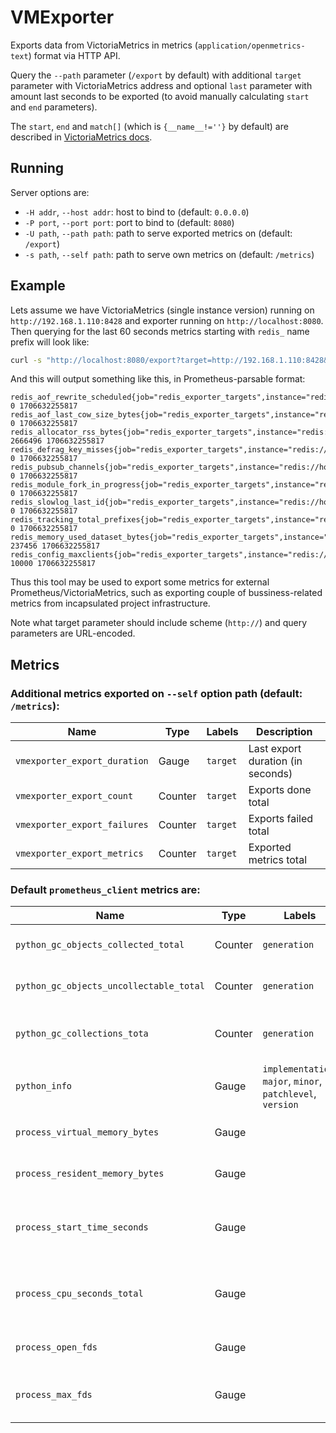# VMExporter

Exports data from VictoriaMetrics in metrics (`application/openmetrics-text`) format via HTTP API.

Query the `--path` parameter (`/export` by default) with additional `target` parameter with VictoriaMetrics
address and optional `last` parameter with amount last seconds to be exported (to avoid manually calculating
`start` and `end` parameters).

The `start`, `end` and `match[]` (which is `{__name__!=''}` by default) are described in
[VictoriaMetrics docs](https://docs.victoriametrics.com/#how-to-export-time-series).

## Running

Server options are:

- `-H addr`, `--host addr`: host to bind to (default: `0.0.0.0`)
- `-P port`, `--port port`: port to bind to (default: `8080`)
- `-U path`, `--path path`: path to serve exported metrics on (default: `/export`)
- `-s path`, `--self path`: path to serve own metrics on (default: `/metrics`)

## Example

Lets assume we have VictoriaMetrics (single instance version) running on `http://192.168.1.110:8428` and exporter
running on `http://localhost:8080`. Then querying for the last 60 seconds metrics starting with `redis_` name
prefix will look like:

```bash session
curl -s "http://localhost:8080/export?target=http://192.168.1.110:8428&last=60&match%5B%5D=%7B__name__=~%27redis.*%27%7D" | head
```

And this will output something like this, in Prometheus-parsable format:

```plain
redis_aof_rewrite_scheduled{job="redis_exporter_targets",instance="redis://host.docker.internal:6380"} 0 1706632255817
redis_aof_last_cow_size_bytes{job="redis_exporter_targets",instance="redis://host.docker.internal:6380"} 0 1706632255817
redis_allocator_rss_bytes{job="redis_exporter_targets",instance="redis://host.docker.internal:6380"} 2666496 1706632255817
redis_defrag_key_misses{job="redis_exporter_targets",instance="redis://host.docker.internal:6380"} 0 1706632255817
redis_pubsub_channels{job="redis_exporter_targets",instance="redis://host.docker.internal:6380"} 0 1706632255817
redis_module_fork_in_progress{job="redis_exporter_targets",instance="redis://host.docker.internal:6380"} 0 1706632255817
redis_slowlog_last_id{job="redis_exporter_targets",instance="redis://host.docker.internal:6380"} 0 1706632255817
redis_tracking_total_prefixes{job="redis_exporter_targets",instance="redis://host.docker.internal:6380"} 0 1706632255817
redis_memory_used_dataset_bytes{job="redis_exporter_targets",instance="redis://host.docker.internal:6380"} 237456 1706632255817
redis_config_maxclients{job="redis_exporter_targets",instance="redis://host.docker.internal:6380"} 10000 1706632255817
```

Thus this tool may be used to export some metrics for external Prometheus/VictoriaMetrics, such as exporting couple of 
bussiness-related metrics from incapsulated project infrastructure.

Note what target parameter should include scheme (`http://`) and query parameters are URL-encoded.

## Metrics

### Additional metrics exported on `--self` option path (default: `/metrics`):

| Name                         | Type    | Labels   | Description                       |
|------------------------------|---------|----------|-----------------------------------|
| `vmexporter_export_duration` | Gauge   | `target` | Last export duration (in seconds) |
| `vmexporter_export_count`    | Counter | `target` | Exports done total                |
| `vmexporter_export_failures` | Counter | `target` | Exports failed total              |
| `vmexporter_export_metrics`  | Counter | `target` | Exported metrics total            |

### Default `prometheus_client` metrics are:

| Name                                    | Type    | Labels       | Description                                                                                          |
|-----------------------------------------|---------|--------------|------------------------------------------------------------------------------------------------------|
| `python_gc_objects_collected_total`     | Counter | `generation`                                                | Objects collected during GC                           |
| `python_gc_objects_uncollectable_total` | Counter | `generation`                                                | Uncollectable objects found during GC                 |
| `python_gc_collections_tota`            | Counter | `generation`                                                | Number of times this generation was                   |
| `python_info`                           | Gauge   | `implementation`, `major`, `minor`, `patchlevel`, `version` | Python platform information                           |
| `process_virtual_memory_bytes`          | Gauge   |                                                             | Virtual memory size in bytes                          |
| `process_resident_memory_bytes`         | Gauge   |                                                             | Resident memory size in bytes                         |
| `process_start_time_seconds`            | Gauge   |                                                             | Start time of the process since unix epoch in seconds |
| `process_cpu_seconds_total`             | Gauge   |                                                             | Total user and system CPU time spent in seconds       |
| `process_open_fds`                      | Gauge   |                                                             | Number of open file descriptors                       |
| `process_max_fds`                       | Gauge   |                                                             | Maximum number of open file descriptors               |

